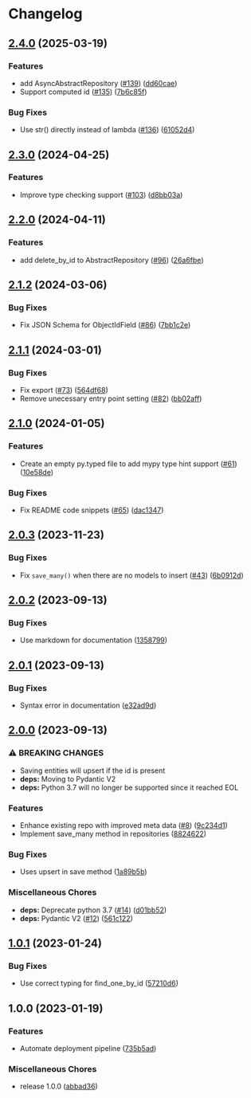 # Changelog

## [2.4.0](https://github.com/jefersondaniel/pydantic-mongo/compare/v2.3.0...v2.4.0) (2025-03-19)


### Features

* add AsyncAbstractRepository ([#139](https://github.com/jefersondaniel/pydantic-mongo/issues/139)) ([dd60cae](https://github.com/jefersondaniel/pydantic-mongo/commit/dd60cae9510994ea9c1edb0a065ac97379022a44))
* Support computed id ([#135](https://github.com/jefersondaniel/pydantic-mongo/issues/135)) ([7b6c85f](https://github.com/jefersondaniel/pydantic-mongo/commit/7b6c85f46611fb45d116eb6a2f8274495bb0d077))


### Bug Fixes

* Use str() directly instead of lambda ([#136](https://github.com/jefersondaniel/pydantic-mongo/issues/136)) ([61052d4](https://github.com/jefersondaniel/pydantic-mongo/commit/61052d4c866a5928ae5119775ae45959e069d48d))

## [2.3.0](https://github.com/jefersondaniel/pydantic-mongo/compare/v2.2.0...v2.3.0) (2024-04-25)


### Features

* Improve type checking support ([#103](https://github.com/jefersondaniel/pydantic-mongo/issues/103)) ([d8bb03a](https://github.com/jefersondaniel/pydantic-mongo/commit/d8bb03a9ad0c75a722a0cf92252fc461642adcc1))

## [2.2.0](https://github.com/jefersondaniel/pydantic-mongo/compare/v2.1.2...v2.2.0) (2024-04-11)


### Features

* add delete_by_id to AbstractRepository ([#96](https://github.com/jefersondaniel/pydantic-mongo/issues/96)) ([26a6fbe](https://github.com/jefersondaniel/pydantic-mongo/commit/26a6fbe7c9f7bba1e6708d9e19831c59e6e93fac))

## [2.1.2](https://github.com/jefersondaniel/pydantic-mongo/compare/v2.1.1...v2.1.2) (2024-03-06)


### Bug Fixes

* Fix JSON Schema for ObjectIdField ([#86](https://github.com/jefersondaniel/pydantic-mongo/issues/86)) ([7bb1c2e](https://github.com/jefersondaniel/pydantic-mongo/commit/7bb1c2e31034a7fa8ba216ae1176b2e74cdeef70))

## [2.1.1](https://github.com/jefersondaniel/pydantic-mongo/compare/v2.1.0...v2.1.1) (2024-03-01)


### Bug Fixes

* Fix export ([#73](https://github.com/jefersondaniel/pydantic-mongo/issues/73)) ([564df68](https://github.com/jefersondaniel/pydantic-mongo/commit/564df68f43c7955eadb412fd8bdb8474ea25ccd7))
* Remove unecessary entry point setting ([#82](https://github.com/jefersondaniel/pydantic-mongo/issues/82)) ([bb02aff](https://github.com/jefersondaniel/pydantic-mongo/commit/bb02affb68161f4da811a34fe47c029fa4918a21))

## [2.1.0](https://github.com/jefersondaniel/pydantic-mongo/compare/v2.0.3...v2.1.0) (2024-01-05)


### Features

* Create an empty py.typed file to add mypy type hint support  ([#61](https://github.com/jefersondaniel/pydantic-mongo/issues/61)) ([10e58de](https://github.com/jefersondaniel/pydantic-mongo/commit/10e58de6ac52e45a56b88cff586151359c219b43))


### Bug Fixes

* Fix README code snippets ([#65](https://github.com/jefersondaniel/pydantic-mongo/issues/65)) ([dac1347](https://github.com/jefersondaniel/pydantic-mongo/commit/dac1347229d876b9a3de525f8566bbfc0c0c62bd))

## [2.0.3](https://github.com/jefersondaniel/pydantic-mongo/compare/v2.0.2...v2.0.3) (2023-11-23)


### Bug Fixes

* Fix `save_many()` when there are no models to insert ([#43](https://github.com/jefersondaniel/pydantic-mongo/issues/43)) ([6b0912d](https://github.com/jefersondaniel/pydantic-mongo/commit/6b0912de3a429c28991a8f2ae30b3147d0285d5b))

## [2.0.2](https://github.com/jefersondaniel/pydantic-mongo/compare/v2.0.1...v2.0.2) (2023-09-13)


### Bug Fixes

* Use markdown for documentation ([1358799](https://github.com/jefersondaniel/pydantic-mongo/commit/1358799567cbb0473d588477b8b85405ae068246))

## [2.0.1](https://github.com/jefersondaniel/pydantic-mongo/compare/v2.0.0...v2.0.1) (2023-09-13)


### Bug Fixes

* Syntax error in documentation ([e32ad9d](https://github.com/jefersondaniel/pydantic-mongo/commit/e32ad9d8552160132929110be3b0227ff16afc97))

## [2.0.0](https://github.com/jefersondaniel/pydantic-mongo/compare/v1.0.1...v2.0.0) (2023-09-13)


### ⚠ BREAKING CHANGES

* Saving entities will upsert if the id is present
* **deps:** Moving to Pydantic V2
* **deps:** Python 3.7 will no longer be supported since it reached EOL

### Features

* Enhance existing repo with improved meta data ([#8](https://github.com/jefersondaniel/pydantic-mongo/issues/8)) ([9c234d1](https://github.com/jefersondaniel/pydantic-mongo/commit/9c234d1fee8006bd846621840ed8d1851b2ac00d))
* Implement save_many method in repositories ([8824622](https://github.com/jefersondaniel/pydantic-mongo/commit/8824622407d043905e76fae8107e172f91a919a2))


### Bug Fixes

* Uses upsert in save method ([1a89b5b](https://github.com/jefersondaniel/pydantic-mongo/commit/1a89b5b0bf8f64069b783818254893751991634b))


### Miscellaneous Chores

* **deps:** Deprecate python 3.7 ([#14](https://github.com/jefersondaniel/pydantic-mongo/issues/14)) ([d01bb52](https://github.com/jefersondaniel/pydantic-mongo/commit/d01bb521d2fcafc508662ad5605e94010d402a35))
* **deps:** Pydantic V2  ([#12](https://github.com/jefersondaniel/pydantic-mongo/issues/12)) ([561c122](https://github.com/jefersondaniel/pydantic-mongo/commit/561c12277f1771bdaef52d4a1ef66ea9c6721326))

## [1.0.1](https://github.com/jefersondaniel/pydantic-mongo/compare/v1.0.0...v1.0.1) (2023-01-24)


### Bug Fixes

* Use correct typing for find_one_by_id ([57210d6](https://github.com/jefersondaniel/pydantic-mongo/commit/57210d6a415ad79aec7e7c277f449f819da9b7e9))

## 1.0.0 (2023-01-19)


### Features

* Automate deployment pipeline ([735b5ad](https://github.com/jefersondaniel/pydantic-mongo/commit/735b5ad343237d16260279d9bf18d72d77c71250))


### Miscellaneous Chores

* release 1.0.0 ([abbad36](https://github.com/jefersondaniel/pydantic-mongo/commit/abbad36ce9ba083bb4d6c05090a8b833d8bb4e07))
